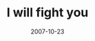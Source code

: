 ---
layout: base.njk
title : 'I will fight you' 
view_title : 'I will fight you' 
year : '2007' 
date : '2007-10-23' 
img_file : '/dumbpict51/iwillfightyou.png' 
html_file : 'iwillfightyou' 
next_html : 'icantkeeppretendingthateverythingisalright.html' 
year_order : '220' 
permalink : "title/{{html_file}}.html"
---